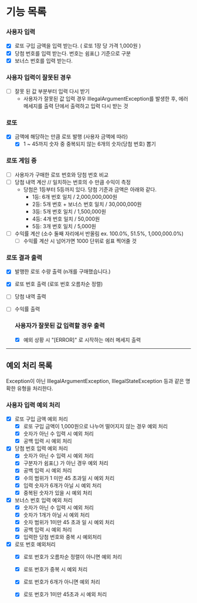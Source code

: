 # 기능 목록

### 사용자 입력
  - [X] 로또 구입 금액을 입력 받는다. ( 로또 1장 당 가격 1,000원 )
  - [X] 당첨 번호를 입력 받는다. 번호는 쉼표(,) 기준으로 구분
  - [X] 보너스 번호를 입력 받는다.

### 사용자 입력이 잘못된 경우
- [ ] 잘못 된 값 부분부터 입력 다시 받기
  - 사용자가 잘못된 값 입력 경우 IllegalArgumentException를 발생한 후, 
  에러메세지를 출력 단에서 출력하고 입력 다시 받는 것

### 로또
  - [X] 금액에 해당하는 만큼 로또 발행 (사용자 금액에 따라)
    - [X] 1 ~ 45까지 숫자 중 중복되지 않는 6개의 숫자(당첨 번호) 뽑기
    
### 로또 게임 중
  - [ ] 사용자가 구매한 로또 번호와 당첨 번호 비교
  - [ ] 당첨 내역 계산 // 일치하는 번호의 수 만큼 수익이 측정
    - 당첨은 1등부터 5등까지 있다. 당첨 기준과 금액은 아래와 같다.
      - 1등: 6개 번호 일치 / 2,000,000,000원
      - 2등: 5개 번호 + 보너스 번호 일치 / 30,000,000원
      - 3등: 5개 번호 일치 / 1,500,000원
      - 4등: 4개 번호 일치 / 50,000원
      - 5등: 3개 번호 일치 / 5,000원
  - [ ] 수익률 계산 (소수 둘째 자리에서 반올림 ex. 100.0%, 51.5%, 1,000,000.0%)
    - [ ] 수익률 계산 시 넘어가면 1000 단위로 쉼표 찍어줄 것
  
### 로또 결과 출력
  - [X] 발행한 로또 수량 출력 (n개를 구매했습니다.)
  - [X] 로또 번호 출력 (로또 번호 오름차순 정렬)
  - [ ] 당첨 내역 출력
  - [ ] 수익률 출력

    ### 사용자가 잘못된 값 입력할 경우 출력
    - [X] 예외 상황 시 "[ERROR]" 로 시작하는 에러 메세지 출력

-----
## 예외 처리 목록
Exception이 아닌 IllegalArgumentException,
IllegalStateException 등과 같은 명확한 유형을 처리한다.

### 사용자 입력 예외 처리
- [X] 로또 구입 금액 예외 처리
  - [X] 로또 구입 금액이 1,000원으로 나누어 떨어지지 않는 경우 예외 처리
  - [X] 숫자가 아닌 수 입력 시 예외 처리
  - [X] 공백 입력 시 예외 처리
  
- [X] 당첨 번호 입력 예외 처리
  - [X] 숫자가 아닌 수 입력 시 예외 처리
  - [X] 구분자가 쉼표(,) 가 아닌 경우 예외 처리
  - [X] 공백 입력 시 예외 처리
  - [X] 수의 범위가 1 미만 45 초과일 시 예외 처리
  - [X] 입력 숫자가 6개가 아닐 시 예외 처리
  - [X] 중복된 숫자가 있을 시 예외 처리

-[X] 보너스 번호 입력 예외 처리
  - [X] 숫자가 아닌 수 입력 시 예외 처리
  - [X] 숫자가 1개가 아닐 시 예외 처리
  - [X] 숫자 범위가 1미만 45 초과 일 시 예외 처리
  - [X] 공백 입력 시 예외 처리
  - [X] 입력한 당첨 번호와 중복 시 예외처리
  
-[X] 로또 번호 예외처리
  - [X] 로또 번호가 오름차순 정렬이 아니면 예외 처리
  - [X] 로또 번호가 중복 시 예외 처리
  - [X] 로또 번호가 6개가 아니면 예외 처리
  - [X] 로또 번호가 1미만 45초과 시 예외 처리


    



